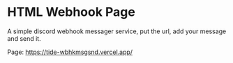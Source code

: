 # HTML Webhook Page
A simple discord webhook messager service, put the url, add your message and send it.

Page: https://tide-wbhkmsgsnd.vercel.app/
